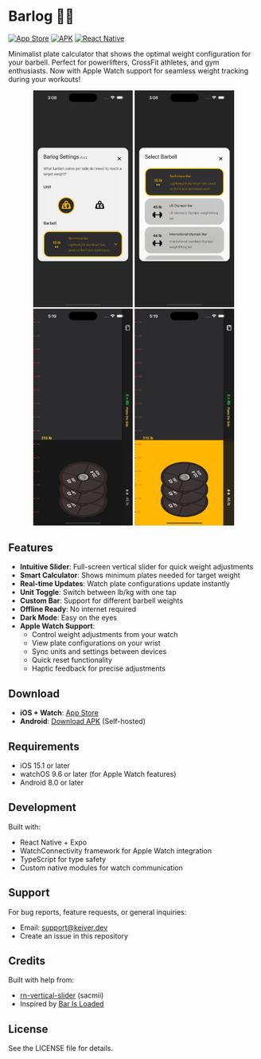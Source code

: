 # Barlog 🏋️‍♂️

[![App Store](https://img.shields.io/badge/Download_on_the-App_Store-black.svg?style=flat-square&logo=apple&logoColor=white)](https://apps.apple.com/us/app/barlog/id6737152762)
[![APK](https://img.shields.io/badge/Download-APK-green.svg?style=flat-square&logo=android&logoColor=white)](https://keiver.dev/lab/barlog)
[![React Native](https://img.shields.io/badge/React_Native-Latest-blue.svg?style=flat-square&logo=react&logoColor=white)](https://reactnative.dev)

Minimalist plate calculator that shows the optimal weight configuration for your barbell. Perfect for powerlifters, CrossFit athletes, and gym enthusiasts. Now with Apple Watch support for seamless weight tracking during your workouts!

<div align="center">
  <img src="./assets/screenshots/6.png" alt="Barlog App Demo" width="200" />
  <img src="./assets/screenshots/7.png" alt="Barlog Screenshot" width="200" />
  <img src="./assets/screenshots/4.png" alt="Barlog Screenshot" width="200" />
  <img src="./assets/screenshots/3.png" alt="Barlog Screenshot" width="200" />
</div>

## Features

- **Intuitive Slider**: Full-screen vertical slider for quick weight adjustments
- **Smart Calculator**: Shows minimum plates needed for target weight
- **Real-time Updates**: Watch plate configurations update instantly
- **Unit Toggle**: Switch between lb/kg with one tap
- **Custom Bar**: Support for different barbell weights
- **Offline Ready**: No internet required
- **Dark Mode**: Easy on the eyes
- **Apple Watch Support**:
  - Control weight adjustments from your watch
  - View plate configurations on your wrist
  - Sync units and settings between devices
  - Quick reset functionality
  - Haptic feedback for precise adjustments

## Download

- **iOS + Watch**: [App Store](https://apps.apple.com/us/app/barlog/id6737152762)
- **Android**: [Download APK](https://github.com/keiver/barup/releases) (Self-hosted)

## Requirements

- iOS 15.1 or later
- watchOS 9.6 or later (for Apple Watch features)
- Android 8.0 or later

## Development

Built with:

- React Native + Expo
- WatchConnectivity framework for Apple Watch integration
- TypeScript for type safety
- Custom native modules for watch communication

## Support

For bug reports, feature requests, or general inquiries:

- Email: support@keiver.dev
- Create an issue in this repository

## Credits

Built with help from:

- [rn-vertical-slider](https://github.com/sacmii/rn-vertical-slider) (sacmii)
- Inspired by [Bar Is Loaded](https://apps.apple.com/us/app/bar-is-loaded-gym-calculator/id1509374210)

## License

See the LICENSE file for details.
